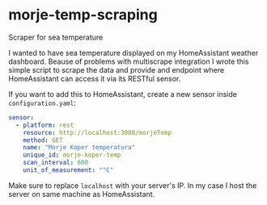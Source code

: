# morje-temp-scraping
Scraper for sea temperature

I wanted to have sea temperature displayed on my HomeAssistant weather dashboard. Beause of problems with multiscrape integration I wrote this simple script to scrape the data and provide and endpoint where HomeAssistant can access it via its RESTful sensor.

If you want to add this to HomeAssistant, create a new sensor inside `configuration.yaml`:

``` yaml
sensor:
  - platform: rest
    resource: http://localhost:3000/morjeTemp
    method: GET
    name: "Morje Koper temperatura"
    unique_id: morje-koper-temp
    scan_interval: 600
    unit_of_measurement: "°C" 
```

Make sure to replace `localhost` with your server's IP. In my case I host the server on same machine as HomeAssistant.
